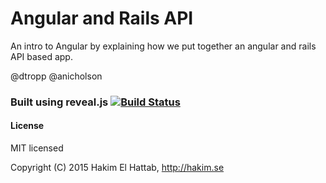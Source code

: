 # Angular and Rails API
An intro to Angular by explaining how we put together an angular and rails API based app.

@dtropp
@anicholson

### Built using reveal.js [![Build Status](https://travis-ci.org/hakimel/reveal.js.svg?branch=master)](https://travis-ci.org/hakimel/reveal.js)
#### License

MIT licensed

Copyright (C) 2015 Hakim El Hattab, http://hakim.se
